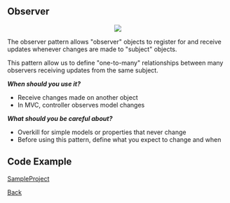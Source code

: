 ##  Observer

<p align="center">
  <image src="images/observer.png"></image>
</p>



The observer pattern allows "observer" objects to register for and receive updates whenever changes are made to "subject" objects.

This pattern allow us to define "one-to-many" relationships between many observers receiving updates from the same subject.

***When should you use it?***

- Receive changes made on another object
- In MVC, controller observes model changes

***What should you be careful about?***
- Overkill for simple models or properties that never change
- Before using this pattern, define what you expect to change and when

## Code Example
[SampleProject]

[SampleProject]: ../samples/Observer-pattern/ "SampleProject"






[Back]

[Back]: ../README.md "Back"
